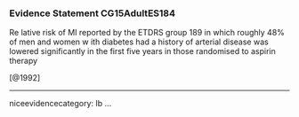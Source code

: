 ### Evidence Statement CG15AdultES184
Re lative risk of MI reported by the ETDRS group 189 in which roughly 48% of men and women w ith diabetes had a history of arterial disease was lowered significantly in the first five years in those randomised to aspirin therapy

[@1992]

---
niceevidencecategory: Ib
...


